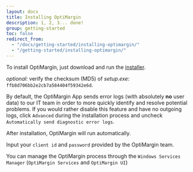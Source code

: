 ```yaml
---
layout: docs
title: Installing OptiMargin
description: 1, 2, 3... done!
group: getting-started
toc: false
redirect_from:
  - "/docs/getting-started/installing-optimargin/"
  - "/getting-started/installing-optimargin/"
---
```


To install OptiMargin, just download and run the [installer](https://optimargin.com/uploads/setup.exe).

*optional:* verify the checksum (MD5) of *setup.exe*: `ffb8d706bb2e2cb7a584404f59342e6d`.

By default, the OptiMargin App sends error logs (with absolutely **no** user data) to our IT team in order to more quickly identify and resolve potential problems. If you would rather disable this feature and have no outgoing logs, click `Advanced` during the installation process and uncheck `Automatically send diagnostic error logs`.

After installation, OptiMargin will run automatically.

Input your `client id` and `password` provided by the OptiMargin team.

You can manage the OptiMargin process through the `Windows Services Manager` (`OptiMargin Services` and `OptiMargin UI`)